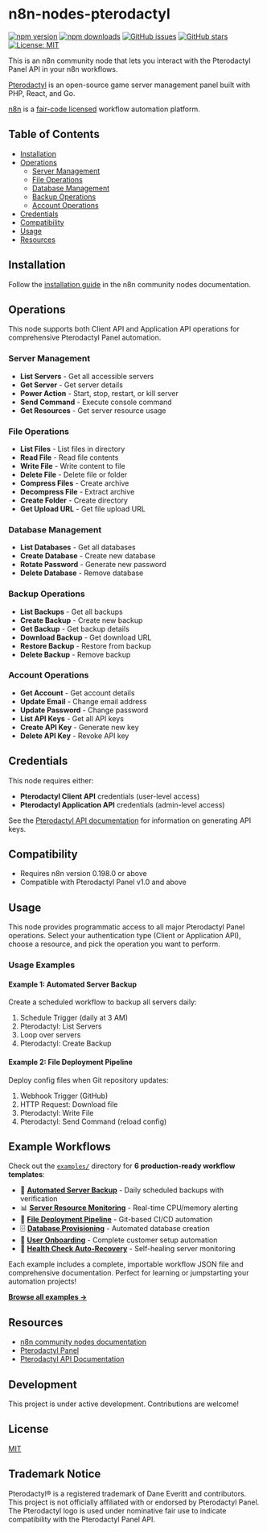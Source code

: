 # n8n-nodes-pterodactyl

[![npm version](https://img.shields.io/npm/v/n8n-nodes-pterodactyl.svg)](https://www.npmjs.com/package/n8n-nodes-pterodactyl)
[![npm downloads](https://img.shields.io/npm/dm/n8n-nodes-pterodactyl.svg)](https://www.npmjs.com/package/n8n-nodes-pterodactyl)
[![GitHub issues](https://img.shields.io/github/issues/goevexx/pterodactyl-api-node.svg)](https://github.com/goevexx/pterodactyl-api-node/issues)
[![GitHub stars](https://img.shields.io/github/stars/goevexx/pterodactyl-api-node.svg)](https://github.com/goevexx/pterodactyl-api-node/stargazers)
[![License: MIT](https://img.shields.io/badge/License-MIT-yellow.svg)](https://opensource.org/licenses/MIT)

This is an n8n community node that lets you interact with the Pterodactyl Panel API in your n8n workflows.

[Pterodactyl](https://pterodactyl.io/) is an open-source game server management panel built with PHP, React, and Go.

[n8n](https://n8n.io/) is a [fair-code licensed](https://docs.n8n.io/sustainable-use-license/) workflow automation platform.

## Table of Contents

- [Installation](#installation)
- [Operations](#operations)
  - [Server Management](#server-management)
  - [File Operations](#file-operations)
  - [Database Management](#database-management)
  - [Backup Operations](#backup-operations)
  - [Account Operations](#account-operations)
- [Credentials](#credentials)
- [Compatibility](#compatibility)
- [Usage](#usage)
- [Resources](#resources)

## Installation

Follow the [installation guide](https://docs.n8n.io/integrations/community-nodes/installation/) in the n8n community nodes documentation.

## Operations

This node supports both Client API and Application API operations for comprehensive Pterodactyl Panel automation.

### Server Management

- **List Servers** - Get all accessible servers
- **Get Server** - Get server details
- **Power Action** - Start, stop, restart, or kill server
- **Send Command** - Execute console command
- **Get Resources** - Get server resource usage

### File Operations

- **List Files** - List files in directory
- **Read File** - Read file contents
- **Write File** - Write content to file
- **Delete File** - Delete file or folder
- **Compress Files** - Create archive
- **Decompress File** - Extract archive
- **Create Folder** - Create directory
- **Get Upload URL** - Get file upload URL

### Database Management

- **List Databases** - Get all databases
- **Create Database** - Create new database
- **Rotate Password** - Generate new password
- **Delete Database** - Remove database

### Backup Operations

- **List Backups** - Get all backups
- **Create Backup** - Create new backup
- **Get Backup** - Get backup details
- **Download Backup** - Get download URL
- **Restore Backup** - Restore from backup
- **Delete Backup** - Remove backup

### Account Operations

- **Get Account** - Get account details
- **Update Email** - Change email address
- **Update Password** - Change password
- **List API Keys** - Get all API keys
- **Create API Key** - Generate new key
- **Delete API Key** - Revoke API key

## Credentials

This node requires either:

- **Pterodactyl Client API** credentials (user-level access)
- **Pterodactyl Application API** credentials (admin-level access)

See the [Pterodactyl API documentation](https://pterodactyl-api-docs.netvpx.com/) for information on generating API keys.

## Compatibility

- Requires n8n version 0.198.0 or above
- Compatible with Pterodactyl Panel v1.0 and above

## Usage

This node provides programmatic access to all major Pterodactyl Panel operations. Select your authentication type (Client or Application API), choose a resource, and pick the operation you want to perform.

### Usage Examples

#### Example 1: Automated Server Backup

Create a scheduled workflow to backup all servers daily:

1. Schedule Trigger (daily at 3 AM)
2. Pterodactyl: List Servers
3. Loop over servers
4. Pterodactyl: Create Backup

#### Example 2: File Deployment Pipeline

Deploy config files when Git repository updates:

1. Webhook Trigger (GitHub)
2. HTTP Request: Download file
3. Pterodactyl: Write File
4. Pterodactyl: Send Command (reload config)

## Example Workflows

Check out the [`examples/`](./examples/) directory for **6 production-ready workflow templates**:

- 🔄 **[Automated Server Backup](./examples/01-automated-server-backup/)** - Daily scheduled backups with verification
- 📊 **[Server Resource Monitoring](./examples/02-server-resource-monitoring/)** - Real-time CPU/memory alerting
- 🚀 **[File Deployment Pipeline](./examples/03-file-deployment-ci-cd/)** - Git-based CI/CD automation
- 🗄️ **[Database Provisioning](./examples/04-database-provisioning/)** - Automated database creation
- 👤 **[User Onboarding](./examples/05-user-onboarding/)** - Complete customer setup automation
- 🏥 **[Health Check Auto-Recovery](./examples/06-health-check-auto-recovery/)** - Self-healing server monitoring

Each example includes a complete, importable workflow JSON file and comprehensive documentation. Perfect for learning or jumpstarting your automation projects!

**[Browse all examples →](./examples/)**

## Resources

- [n8n community nodes documentation](https://docs.n8n.io/integrations/community-nodes/)
- [Pterodactyl Panel](https://pterodactyl.io/)
- [Pterodactyl API Documentation](https://pterodactyl-api-docs.netvpx.com/)

## Development

This project is under active development. Contributions are welcome!

## License

[MIT](LICENSE)

## Trademark Notice

Pterodactyl® is a registered trademark of Dane Everitt and contributors. This project is not officially affiliated with or endorsed by Pterodactyl Panel. The Pterodactyl logo is used under nominative fair use to indicate compatibility with the Pterodactyl Panel API.
